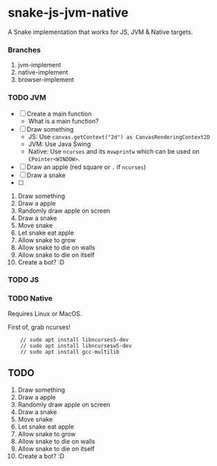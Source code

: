 # snake-js-jvm-native
A Snake implementation that works for JS, JVM &amp; Native targets.

### Branches

1. jvm-implement
2. native-implement
3. browser-implement

### TODO JVM

- [ ] Create a main function
    - What is a main function?
- [ ] Draw something
    - JS: Use `canvas.getContext("2d") as CanvasRenderingContext2D`
    - JVM: Use Java Swing
    - Native: Use `ncurses` and its `mvwprintw` which can be used on `CPointer<WINDOW>`.
- [ ] Draw an apple (red square or `.` if `ncurses`)
- [ ] Draw a snake
- [ ] 

1. Draw something
2. Draw a apple
3. Randomly draw apple on screen
4. Draw a snake
5. Move snake
6. Let snake eat apple
7. Allow snake to grow
8. Allow snake to die on walls
9. Allow snake to die on itself
10. Create a bot? :D 


### TODO JS

### TODO Native
Requires Linux or MacOS.

First of, grab ncurses!

```
    // sudo apt install libncurses5-dev
    // sudo apt install libncursesw5-dev
    // sudo apt install gcc-multilib 
```




## TODO

1. Draw something
2. Draw a apple
3. Randomly draw apple on screen
4. Draw a snake
5. Move snake
6. Let snake eat apple
7. Allow snake to grow
8. Allow snake to die on walls
9. Allow snake to die on itself
10. Create a bot? :D 
